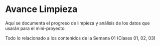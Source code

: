 # Avance Limpieza

Aquí se documenta el progreso de limpieza y análisis de los datos que usarán para el mini-proyecto.

Todo lo relacionado a los contenidos de la Semana 01 (Clases 01, 02, 03)